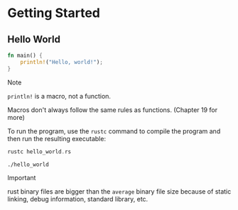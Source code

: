 # Getting Started

## Hello World

```rust
fn main() {
    println!("Hello, world!");
}
```

> [!NOTE]
> `println!` is a macro, not a function.
>
> Macros don't always follow the same rules as functions. (Chapter 19 for more)

To run the program, use the `rustc` command to compile the program and then run the resulting executable:

```rust
rustc hello_world.rs
```

```bash
./hello_world
```

> [!IMPORTANT]
> rust binary files are bigger than the `average` binary file size because of static linking,
> debug information, standard library, etc.



